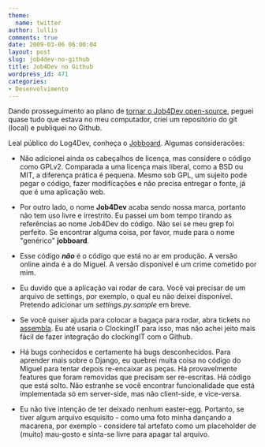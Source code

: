 ```yaml
---
theme:
  name: twitter
author: lullis
comments: true
date: 2009-03-06 06:00:04
layout: post
slug: job4dev-no-github
title: Job4Dev no Github
wordpress_id: 471
categories:
- Desenvolvimento
---
```


Dando prosseguimento ao plano de [tornar o Job4Dev open-source](http://log4dev.com/2009/02/27/job4dev-open-source/), peguei quase tudo que estava no meu computador, criei um repositório do git (local) e publiquei no Github.

Leal público do Log4Dev, conheça o [Jobboard](http://www.github.com/lullis/jobboard). Algumas consideracões:



	
  * Não adicionei ainda os cabeçalhos de licença, mas considere o código como GPLv2. Comparada a uma licença mais liberal, como a BSD ou MIT, a diferença prática é pequena. Mesmo sob GPL, um sujeito pode pegar o código, fazer modificações e não precisa entregar o fonte, já que é uma aplicação web.

	
  * Por outro lado, o nome **Job4Dev** acaba sendo nossa marca, portanto não tem uso livre e irrestrito. Eu passei um bom tempo tirando as referências ao nome Job4Dev do código. Não sei se meu grep foi perfeito. Se encontrar alguma coisa, por favor, mude para o nome "genérico" **jobboard**.

	
  * Esse código **_não_** é o código que está no ar em produção. A versão online ainda é a do Miguel. A versão disponível é um crime cometido por mim.

	
  * Eu duvido que a aplicação vai rodar de cara. Você vai precisar de um arquivo de settings, por exemplo, o qual eu não deixei disponível. Pretendo adicionar um _settings.py.sample_ em breve.

	
  * Se você quiser ajuda para colocar a bagaça para rodar, abra tickets no [assembla](https://www.assembla.com/spaces/tickets/index/bgBoeMcqir3OyGeJe5afGb). Eu até usaria o ClockingIT para isso, mas não achei jeito mais fácil de fazer integração do clockingIT com o Github.

	
  * Há bugs conhecidos e certamente há bugs desconhecidos. Para aprender mais sobre o Django, eu quebrei muita coisa no código do Miguel para tentar depois re-encaixar as peças. Há provavelmente features que foram removidas que precisam ser re-escritas. Há código que está solto. Não estranhe se você encontrar funcionalidade que está implementada só em server-side, mas não client-side, e vice-versa.

	
  * Eu não tive intenção de ter deixado nenhum easter-egg. Portanto, se tiver algum arquivo esquisito - como uma foto minha dançando a macarena, por exemplo - considere tal artefato como um placeholder de (muito) mau-gosto e sinta-se livre para apagar tal arquivo.


